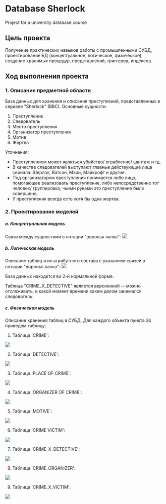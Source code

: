 # Database Sherlock
Project for a university database course

## Цель проекта
Получение практических навыков работы с промышленными СУБД, проектирование БД (концептуальное, логическое, физическое), создание хранимых процедур, представлений, триггеров, индексов.

## Ход выполнения проекта
### 1. Описание предметной области
База данных для хранения и описания преступлений, представленных в сериале "Sherlock" (BBC). Основные сущности:
1. Преступление
2. Следователь
3. Место преступления
4. Организатор преступления
5. Мотив
6. Жертва

Уточнения:
- Преступлением может являться убийство/ ограбление/ шантаж и тд. 
- В качестве следователей выступают главные действующие лица сериала: Шерлок, Ватсон, Мэри, Майкрофт и другие. 
- Под организатором преступления понимается либо лицо, помогающее реализовать преступление, либо непосредственно тот человек/ группировка, чьими руками это преступление было совершено.
- У преступления всегда есть хотя бы одна жертва.
### 2. Проектирование моделей
##### a. Концептуальная модель 
Связи между сущностями в нотации "воронья лапка":
<img src="/models/conceptual-model-sherlock.png"/>

##### b. Логическая модель 
Описание таблиц и их атрибутного состава с указанием связей в нотации "воронья лапка":
<img src="/models/logical-model-sherlock.png"/>

База данных находится во 2-й нормальной форме.

Таблица "CRIME_X_DETECTIVE" является версионной -- можно отслеживать, в какой момент времени каким делом занимался следователь. 

##### c. Физическая модель 
Описание хранения таблиц в СУБД. 
Для каждого объекта пункта 2b приведем таблицу:

1. Таблица 'CRIME':
<img src="/models/physical-model-sherlock/pm-1-crime.png"/>

2. Таблица 'DETECTIVE':
<img src="/models/physical-model-sherlock/pm-2-detective.png"/>

3. Таблица 'PLACE OF CRIME':
<img src="/models/physical-model-sherlock/pm-3-place.png"/>

4. Таблица 'ORGANIZER OF CRIME':
<img src="/models/physical-model-sherlock/pm-4-organizer.png"/>

5. Таблица 'MOTIVE':
<img src="/models/physical-model-sherlock/pm-5-motive.png"/>

6. Таблица 'CRIME VICTIM':
<img src="/models/physical-model-sherlock/pm-6-victim.png"/>

7. Таблица 'CRIME_X_DETECTIVE':
<img src="/models/physical-model-sherlock/pm-7-crime-x-detective.png"/>

8. Таблица 'CRIME_ORGANIZER':
<img src="/models/physical-model-sherlock/pm-8-crime-x-organizer.png"/>

9. Таблица 'CRIME_X_VICTIM':
<img src="/models/physical-model-sherlock/pm-9-crime-x-victim.png"/>